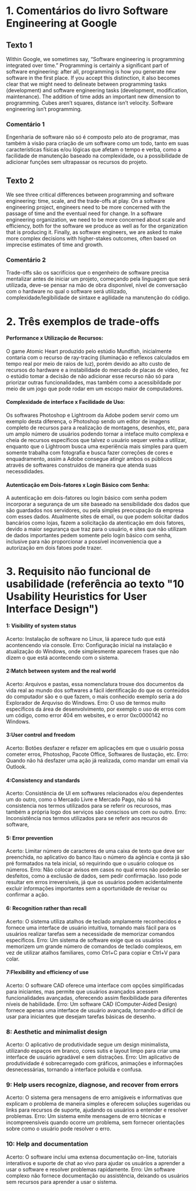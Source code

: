 # 1. Comentários do livro Software Engineering at Google

## Texto 1

Within Google, we sometimes say, “Software engineering is programming integrated over time.” Programming is certainly a significant part of software engineering: after all, programming is how you generate new software in the first place. If you accept this distinction, it also becomes clear that we might need to delineate between programming tasks (development) and software engineering tasks (development, modification, maintenance). The addition of time adds an important new dimension to programming. Cubes aren’t squares, distance isn’t velocity. Software engineering isn’t programming.

### Comentário 1

Engenharia de software não só é composto pelo ato de programar, mas também à visão para criação de um software como um todo, tanto em suas características físicas e/ou lógicas que afetam o tempo e verba, como a facilidade de manutenção baseado na complexidade, ou a possibilidade de adicionar funções sem ultrapassar os recursos do projeto.

## Texto 2

We see three critical differences between programming and software engineering: time, scale, and the trade-offs at play. On a software engineering project, engineers need to be more concerned with the passage of time and the eventual need for change. In a software engineering organization, we need to be more concerned about scale and efficiency, both for the software we produce as well as for the organization that is producing it. Finally, as software engineers, we are asked to make more complex decisions with higher-stakes outcomes, often based on imprecise estimates of time and growth.

### Comentário 2

Trade-offs são os sacrifícios que o engenheiro de software precisa mentalizar antes de iniciar um projeto, começando pela linguagem que será utilizada, deve-se pensar na mão de obra disponível, nível de conversação com o hardware no qual o software será utilizado, complexidade/legibilidade de sintaxe e agilidade na manutenção do código.

# 2. Três exemplos de trade-offs

#### Performance x Utilização de Recursos:
O game Atomic Heart produzido pelo estúdio Mundfish, inicialmente contaria com o recurso de ray-tracing (iluminação e reflexos calculados em tempo real por meio de raios de luz), porém devido ao alto custo de recursos do hardware e a instabilidade do mercado de placas de video, fez o estúdio tomar a decisão de não adicionar esse recurso não só para priorizar outras funcionalidades, mas também como a acessibildade por meio de um jogo que pode rodar em um escopo maior de computadores.

#### Complexidade de interface x Facilidade de Uso:
Os softwares Photoshop e Lightroom da Adobe podem servir como um exemplo desta diferença, o Photoshop sendo um editor de imagens completo de recursos para a realização de montagens, desenhos, etc, para um amplo número de usuários podendo tornar a inteface muito complexa e cheia de recursos específicos que talvez o usuário sequer venha a utilizar, enquanto que o Lightroom busca uma experiência mais simples para quem somente trabalha com fotografia e busca fazer correções de cores e enquadramento, assim a Adobe consegue atingir ambos os públicos através de softwares construidos de maneira que atenda suas necessdidades.

#### Autenticação em Dois-fatores x Login Básico com Senha:
A autenticação em dois-fatores ou login básico com senha podem incorporar a segurança de um site baseado na sensibilidade dos dados que são guardados nos servidores, ou pela simples preocupação da empresa com esses dados. Atualmente sites de email, ou que podem solicitar dados bancários como lojas, fazem a solicitação da atenticação em dois fatores, devido a maior segurança que traz para o usuário, e sites que não utilizam de dados importantes pedem somente pelo login básico com senha, inclusive para não proporcionar a possível inconveniencia que a autorização em dois fatoes pode trazer.

# 3. Requisito não funcional de usabilidade (referência ao texto "10 Usability Heuristics for User Interface Design")

#### 1: Visibility of system status
Acerto: Instalação de software no Linux, lá aparece tudo que está acontencendo via console.
Erro: Configuração inicial na instalação e atualização do Windows, onde simplesmente aparecem frases que não dizem o que está acontecendo com o sistema.

#### 2:Match between system and the real world
Acerto: Arquivos e pastas, essa nomenclatura trouxe dos documentos da vida real ao mundo dos softwares a fácil identificação do que os conteúdos do computador são e o que fazem, o mais conhecido exemplo seria a do Explorador de Arquviso do Windows.
Erro: O uso de termos muito específicos da área de desenvolvimento, por exemplo o uso de erros com um código, como error 404 em websites, e o error 0xc0000142 no Windows.

#### 3:User control and freedom
Acerto: Botões desfazer e refazer em aplicações em que o usuário possa cometer erros, Photoshop, Pacote Office, Softwares de Ilustação, etc.
Erro: Quando não há desfazer uma ação já realizada, como mandar um email via Outlook.

#### 4:Consistency and standards
Acerto: Consistência de UI em softwares relacionados e/ou dependentes um do outro, como o Mercado Livre e Mercado Pago, não só há consistencia nos termos utilizados para se referir os recurosos, mas também a própria logo dos serviços são conscisos um com ou outro.
Erro: Inconsistência nos termos utilizados para se referir aos recuros do software, 

#### 5: Error prevention
Acerto: Limitar número de caracteres de uma caixa de texto que deve ser preenchida, no aplicativo do banco Itau o número da agência e conta já são pré formatados na tela inicial, só requirindo que o usuário coloque os números.
Erro: Não colocar avisos em casos no qual erros não poderão ser desfeitos, como a exclusão de dados, sem pedir confirmação. Isso pode resultar em erros irreversíveis, já que os usuários podem acidentalmente excluir informações importantes sem a oportunidade de revisar ou confirmar a ação.

#### 6: Recognition rather than recall
Acerto: O sistema utiliza atalhos de teclado amplamente reconhecidos e fornece uma interface de usuário intuitiva, tornando mais fácil para os usuários realizar tarefas sem a necessidade de memorizar comandos específicos.
Erro: Um sistema de software exige que os usuários memorizem um grande número de comandos de teclado complexos, em vez de utilizar atalhos familiares, como Ctrl+C para copiar e Ctrl+V para colar.

#### 7:Flexibility and efficiency of use
Acerto: O software CAD oferece uma interface com opções simplificadas para iniciantes, mas permite que usuários avançados acessem funcionalidades avançadas, oferecendo assim flexibilidade para diferentes níveis de habilidade.
Erro: Um software CAD (Computer-Aided Design) fornece apenas uma interface de usuário avançada, tornando-a difícil de usar para iniciantes que desejam tarefas básicas de desenho.

### 8: Aesthetic and minimalist design
Acerto: O aplicativo de produtividade segue um design minimalista, utilizando espaços em branco, cores sutis e layout limpo para criar uma interface de usuário agradável e sem distrações.
Erro: Um aplicativo de produtividade é sobrecarregado com gráficos, animações e informações desnecessárias, tornando a interface poluída e confusa.

### 9: Help users recognize, diagnose, and recover from errors
Acerto: O sistema gera mensagens de erro amigáveis e informativas que explicam o problema de maneira simples e oferecem soluções sugeridas ou links para recursos de suporte, ajudando os usuários a entender e resolver problemas.
Erro: Um sistema emite mensagens de erro técnicas e incompreensíveis quando ocorre um problema, sem fornecer orientações sobre como o usuário pode resolver o erro.

### 10: Help and documentation
Acerto: O software inclui uma extensa documentação on-line, tutoriais interativos e suporte de chat ao vivo para ajudar os usuários a aprender a usar o software e resolver problemas rapidamente.
Erro: Um software complexo não fornece documentação ou assistência, deixando os usuários sem recursos para aprender a usar o sistema.
